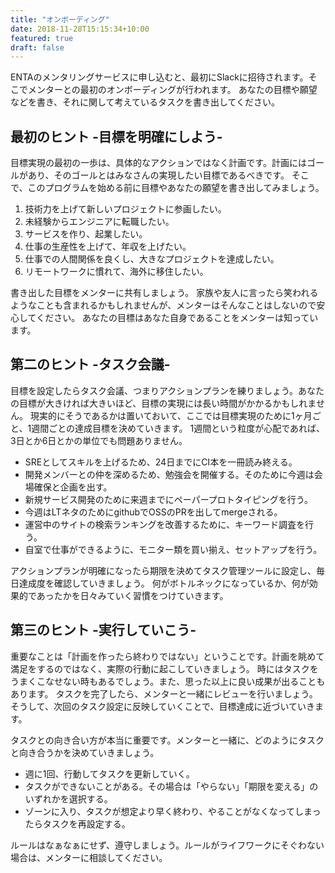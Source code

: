 ```yaml
---
title: "オンボーディング"
date: 2018-11-28T15:15:34+10:00
featured: true
draft: false
---
```


ENTAのメンタリングサービスに申し込むと、最初にSlackに招待されます。そこでメンターとの最初のオンボーディングが行われます。
あなたの目標や願望などを書き、それに関して考えているタスクを書き出してください。

## 最初のヒント -目標を明確にしよう-

目標実現の最初の一歩は、具体的なアクションではなく計画です。計画にはゴールがあり、そのゴールとはみなさんの実現したい目標であるべきです。
そこで、このプログラムを始める前に目標やあなたの願望を書き出してみましょう。

1. 技術力を上げて新しいプロジェクトに参画したい。
2. 未経験からエンジニアに転職したい。
3. サービスを作り、起業したい。
4. 仕事の生産性を上げて、年収を上げたい。
5. 仕事での人間関係を良くし、大きなプロジェクトを達成したい。
6. リモートワークに慣れて、海外に移住したい。

書き出した目標をメンターに共有しましょう。
家族や友人に言ったら笑われるようなことも含まれるかもしれませんが、メンターはそんなことはしないので安心してください。
あなたの目標はあなた自身であることをメンターは知っています。

## 第二のヒント -タスク会議-

目標を設定したらタスク会議、つまりアクションプランを練りましょう。あなたの目標が大きければ大きいほど、目標の実現には長い時間がかかるかもしれません。
現実的にそうであるかは置いておいて、ここでは目標実現のために1ヶ月ごと、1週間ごとの達成目標を決めていきます。
1週間という粒度が心配であれば、3日とか6日とかの単位でも問題ありません。

- SREとしてスキルを上げるため、24日までにCI本を一冊読み終える。
- 開発メンバーとの仲を深めるため、勉強会を開催する。そのために今週は会場確保と企画を出す。
- 新規サービス開発のために来週までにペーパープロトタイピングを行う。
- 今週はLTネタのためにgithubでOSSのPRを出してmergeされる。
- 運営中のサイトの検索ランキングを改善するために、キーワード調査を行う。
- 自室で仕事ができるように、モニター類を買い揃え、セットアップを行う。

アクションプランが明確になったら期限を決めてタスク管理ツールに設定し、毎日達成度を確認していきましょう。
何がボトルネックになっているか、何が効果的であったかを日々みていく習慣をつけていきます。

## 第三のヒント -実行していこう-

重要なことは「計画を作ったら終わりではない」ということです。計画を眺めて満足をするのではなく、実際の行動に起こしていきましょう。
時にはタスクをうまくこなせない時もあるでしょう。また、思った以上に良い成果が出ることもあります。
タスクを完了したら、メンターと一緒にレビューを行いましょう。
そうして、次回のタスク設定に反映していくことで、目標達成に近づいていきます。

タスクとの向き合い方が本当に重要です。メンターと一緒に、どのようにタスクと向き合うかを決めていきましょう。

- 週に1回、行動してタスクを更新していく。
- タスクができないことがある。その場合は「やらない」「期限を変える」のいずれかを選択する。
- ゾーンに入り、タスクが想定より早く終わり、やることがなくなってしまったらタスクを再設定する。

ルールはなぁなぁにせず、遵守しましょう。ルールがライフワークにそぐわない場合は、メンターに相談してください。
